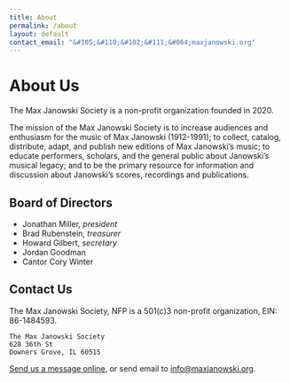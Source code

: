 ```yaml
---
title: About
permalink: /about
layout: default
contact_email: "&#105;&#110;&#102;&#111;&#064;maxjanowski.org"
---
```


# About Us

The Max Janowski Society is a non-profit organization founded in 2020.

The mission of the Max Janowski Society is to increase audiences
and enthusiasm for the music of Max Janowski (1912-1991); to
collect, catalog, distribute, adapt, and publish new editions
of Max Janowski’s music; to educate performers, scholars, and
the general public about Janowski’s musical legacy; and to
be the primary resource for information and discussion about
Janowski’s scores, recordings and publications.

## Board of Directors

- Jonathan Miller, *president*
- Brad Rubenstein, *treasurer*
- Howard Gilbert, *secretary*
- Jordan Goodman
- Cantor Cory Winter

## Contact Us

The Max Janowski Society, NFP is a 501(c)3 non-profit
organization, EIN: 86-1484593.
```
The Max Janowski Society
628 36th St
Downers Grove, IL 60515
```

<div>
  <a href="/contact" title="Send message to maxjanowski.org">
    Send us a message online</a>, or send email to
  <a href="mailto:&#105;&#110;&#102;&#111;&#064;maxjanowski.org">
    &#105;&#110;&#102;&#111;&#064;maxjanowski.org</a>.
</div>
